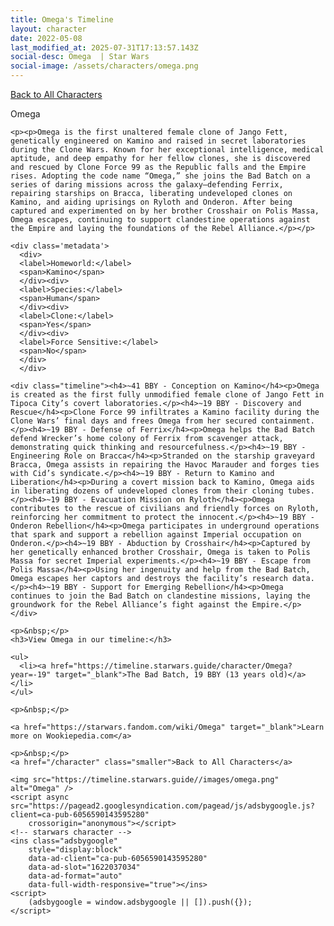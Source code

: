 ```yaml
---
title: Omega's Timeline
layout: character
date: 2022-05-08
last_modified_at: 2025-07-31T17:13:57.143Z
social-desc: Omega  | Star Wars
social-image: /assets/characters/omega.png
---
```

<a href="/character" class="smaller">Back to All Characters</a>

<div class="character-profile container">
  <div class="col-10">
    <p>
    Omega             
    </p>

    <p><p>Omega is the first unaltered female clone of Jango Fett, genetically engineered on Kamino and raised in secret laboratories during the Clone Wars. Known for her exceptional intelligence, medical aptitude, and deep empathy for her fellow clones, she is discovered and rescued by Clone Force 99 as the Republic falls and the Empire rises. Adopting the code name “Omega,” she joins the Bad Batch on a series of daring missions across the galaxy—defending Ferrix, repairing starships on Bracca, liberating undeveloped clones on Kamino, and aiding uprisings on Ryloth and Onderon. After being captured and experimented on by her brother Crosshair on Polis Massa, Omega escapes, continuing to support clandestine operations against the Empire and laying the foundations of the Rebel Alliance.</p></p>
    
    <div class='metadata'>
      <div>
      <label>Homeworld:</label>
      <span>Kamino</span>
      </div><div>
      <label>Species:</label>
      <span>Human</span>
      </div><div>
      <label>Clone:</label>
      <span>Yes</span>
      </div><div>
      <label>Force Sensitive:</label>
      <span>No</span>
      </div>
      </div>

    <div class="timeline"><h4>~41 BBY - Conception on Kamino</h4><p>Omega is created as the first fully unmodified female clone of Jango Fett in Tipoca City’s covert laboratories.</p><h4>~19 BBY - Discovery and Rescue</h4><p>Clone Force 99 infiltrates a Kamino facility during the Clone Wars’ final days and frees Omega from her secured containment.</p><h4>~19 BBY - Defense of Ferrix</h4><p>Omega helps the Bad Batch defend Wrecker’s home colony of Ferrix from scavenger attack, demonstrating quick thinking and resourcefulness.</p><h4>~19 BBY - Engineering Role on Bracca</h4><p>Stranded on the starship graveyard Bracca, Omega assists in repairing the Havoc Marauder and forges ties with Cid’s syndicate.</p><h4>~19 BBY - Return to Kamino and Liberation</h4><p>During a covert mission back to Kamino, Omega aids in liberating dozens of undeveloped clones from their cloning tubes.</p><h4>~19 BBY - Evacuation Mission on Ryloth</h4><p>Omega contributes to the rescue of civilians and friendly forces on Ryloth, reinforcing her commitment to protect the innocent.</p><h4>~19 BBY - Onderon Rebellion</h4><p>Omega participates in underground operations that spark and support a rebellion against Imperial occupation on Onderon.</p><h4>~19 BBY - Abduction by Crosshair</h4><p>Captured by her genetically enhanced brother Crosshair, Omega is taken to Polis Massa for secret Imperial experiments.</p><h4>~19 BBY - Escape from Polis Massa</h4><p>Using her ingenuity and help from the Bad Batch, Omega escapes her captors and destroys the facility’s research data.</p><h4>~19 BBY - Support for Emerging Rebellion</h4><p>Omega continues to join the Bad Batch on clandestine missions, laying the groundwork for the Rebel Alliance’s fight against the Empire.</p></div>
    
    <p>&nbsp;</p>
    <h3>View Omega in our timeline:</h3>

    <ul>
      <li><a href="https://timeline.starwars.guide/character/Omega?year=-19" target="_blank">The Bad Batch, 19 BBY (13 years old)</a></li>
    </ul>

    <p>&nbsp;</p>

    <a href="https://starwars.fandom.com/wiki/Omega" target="_blank">Learn more on Wookiepedia.com</a>

    <p>&nbsp;</p>
    <a href="/character" class="smaller">Back to All Characters</a>
  </div>
  <div class="character_image col-2">
    
    <img src="https://timeline.starwars.guide//images/omega.png" alt="Omega" />
    <script async src="https://pagead2.googlesyndication.com/pagead/js/adsbygoogle.js?client=ca-pub-6056590143595280"
        crossorigin="anonymous"></script>
    <!-- starwars character -->
    <ins class="adsbygoogle"
        style="display:block"
        data-ad-client="ca-pub-6056590143595280"
        data-ad-slot="1622037034"
        data-ad-format="auto"
        data-full-width-responsive="true"></ins>
    <script>
        (adsbygoogle = window.adsbygoogle || []).push({});
    </script>
  </div>
</div>
